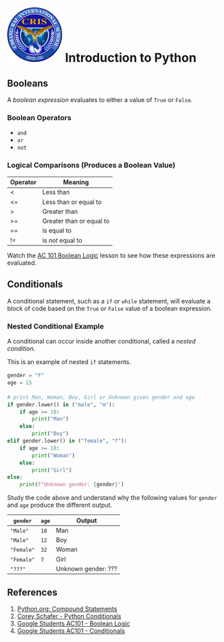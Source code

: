 # ![Chiang Rai International School](../images/logo.png?raw=true) Introduction to Python

## Booleans

A *boolean expression* evaluates to either a value of `True` or `False`.

### Boolean Operators

* `and`
* `or`
* `not`

### Logical Comparisons (Produces a Boolean Value)

| Operator | Meaning                  |
|----------|--------------------------|
| <        | Less than                |
| <=       | Less than or equal to    |
| >        | Greater than             |
| >=       | Greater than or equal to |
| ==       | is equal to              |
| !=       | is *not* equal to        |

Watch the [AC 101 Boolean Logic](https://www.youtube.com/watch?v=Y6CwThhquQs) lesson to
see how these expressions are evaluated.

## Conditionals

A conditional statement, such as a `if` or `while` statement, will evaluate a block of code based
on the `True` or `False` value of a boolean expression.

### Nested Conditional Example

A conditional can occur inside another conditional, called a *nested condition*.

This is an example of nested `if` statements.

```python
gender = "F"
age = 15

# print Man, Woman, Boy, Girl or Unknown given gender and age
if gender.lower() in ("male", "m"):
    if age >= 18:
        print("Man")
    else:
        print("Boy")
elif gender.lower() in ("female", "f"):
    if age >= 18:
        print("Woman")
    else:
        print("Girl")
else:
    print(f"Unknown gender: {gender}")
```

Study the code above and understand why the following values for `gender` and `age`
produce the different output.

| `gender`   | `age` | Output              |
|------------|-------|---------------------|
| `"Male"`   | `18`  | Man                 |
| `"Male"`   | `12`  | Boy                 |
| `"Female"` | `32`  | Woman               |
| `"Female"` | `7`   | Girl                |
| `"???"`    |       | Unknown gender: ??? |

## References

1. [Python.org: Compound Statements](https://docs.python.org/3/reference/compound_stmts.html)
2. [Corey Schafer - Python Conditionals](https://www.youtube.com/watch?v=daefaLgNkw0&list=PL-osiE80TeTt2d9bfVyTiXJA-UTHn6WwU&index=6)
3. [Google Students AC101 - Boolean Logic](https://www.youtube.com/watch?v=Y6CwThhquQs)
4. [Google Students AC101 - Conditionals](https://www.youtube.com/watch?v=OQ8uakCJ6yE)
